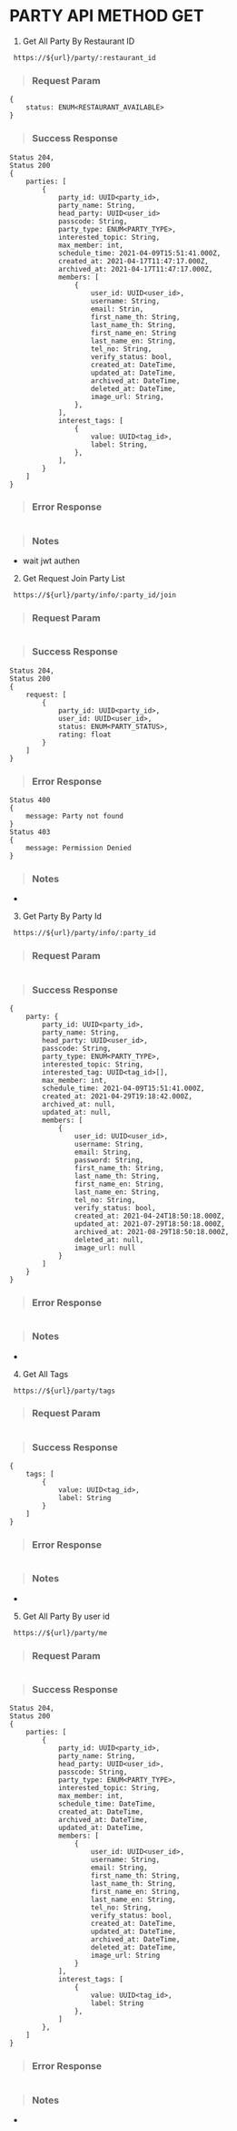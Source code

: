 # PARTY API METHOD GET

1. Get All Party By Restaurant ID

` https://${url}/party/:restaurant_id`

> ### Request Param

```
{
    status: ENUM<RESTAURANT_AVAILABLE>
}
```

> ### Success Response

```
Status 204,
Status 200
{
    parties: [
        {
            party_id: UUID<party_id>,
            party_name: String,
            head_party: UUID<user_id>
            passcode: String,
            party_type: ENUM<PARTY_TYPE>,
            interested_topic: String,
            max_member: int,
            schedule_time: 2021-04-09T15:51:41.000Z,
            created_at: 2021-04-17T11:47:17.000Z,
            archived_at: 2021-04-17T11:47:17.000Z,
            members: [
                {
                    user_id: UUID<user_id>,
                    username: String,
                    email: Strin,
                    first_name_th: String,
                    last_name_th: String,
                    first_name_en: String
                    last_name_en: String,
                    tel_no: String,
                    verify_status: bool,
                    created_at: DateTime,
                    updated_at: DateTime,
                    archived_at: DateTime,
                    deleted_at: DateTime,
                    image_url: String,
                },
            ],
            interest_tags: [
                {
                    value: UUID<tag_id>,
                    label: String,
                },
            ],
        }
    ]
}
```

> ### Error Response

```

```

> ### Notes

- wait jwt authen

2. Get Request Join Party List

` https://${url}/party/info/:party_id/join`

> ### Request Param

```

```

> ### Success Response

```
Status 204,
Status 200
{
    request: [
        {
            party_id: UUID<party_id>,
            user_id: UUID<user_id>,
            status: ENUM<PARTY_STATUS>,
            rating: float
        }
    ]
}
```

> ### Error Response

```
Status 400
{
    message: Party not found
}
Status 403
{
    message: Permission Denied
}
```

> ### Notes

-

3. Get Party By Party Id

` https://${url}/party/info/:party_id`

> ### Request Param

```

```

> ### Success Response

```
{
    party: {
        party_id: UUID<party_id>,
        party_name: String,
        head_party: UUID<user_id>,
        passcode: String,
        party_type: ENUM<PARTY_TYPE>,
        interested_topic: String,
        interested_tag: UUID<tag_id>[],
        max_member: int,
        schedule_time: 2021-04-09T15:51:41.000Z,
        created_at: 2021-04-29T19:18:42.000Z,
        archived_at: null,
        updated_at: null,
        members: [
            {
                user_id: UUID<user_id>,
                username: String,
                email: String,
                password: String,
                first_name_th: String,
                last_name_th: String,
                first_name_en: String,
                last_name_en: String,
                tel_no: String,
                verify_status: bool,
                created_at: 2021-04-24T18:50:18.000Z,
                updated_at: 2021-07-29T18:50:18.000Z,
                archived_at: 2021-08-29T18:50:18.000Z,
                deleted_at: null,
                image_url: null
            }
        ]
    }
}
```

> ### Error Response

```

```

> ### Notes

-

4. Get All Tags

` https://${url}/party/tags`

> ### Request Param

```

```

> ### Success Response

```
{
    tags: [
        {
            value: UUID<tag_id>,
            label: String
        }
    ]
}
```

> ### Error Response

```

```

> ### Notes

-

5. Get All Party By user id

` https://${url}/party/me`

> ### Request Param

```

```

> ### Success Response

```
Status 204,
Status 200
{
    parties: [
        {
            party_id: UUID<party_id>,
            party_name: String,
            head_party: UUID<user_id>,
            passcode: String,
            party_type: ENUM<PARTY_TYPE>,
            interested_topic: String,
            max_member: int,
            schedule_time: DateTime,
            created_at: DateTime,
            archived_at: DateTime,
            updated_at: DateTime,
            members: [
                {
                    user_id: UUID<user_id>,
                    username: String,
                    email: String,
                    first_name_th: String,
                    last_name_th: String,
                    first_name_en: String,
                    last_name_en: String,
                    tel_no: String,
                    verify_status: bool,
                    created_at: DateTime,
                    updated_at: DateTime,
                    archived_at: DateTime,
                    deleted_at: DateTime,
                    image_url: String
                }
            ],
            interest_tags: [
                {
                    value: UUID<tag_id>,
                    label: String
                },
            ]
        },
    ]
}
```

> ### Error Response

```

```

> ### Notes

-
